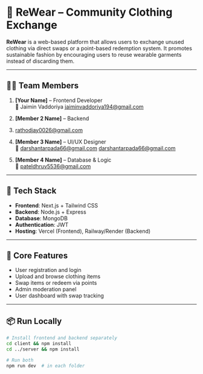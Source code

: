 # 👕 ReWear – Community Clothing Exchange

**ReWear** is a web-based platform that allows users to exchange unused clothing via direct swaps or a point-based redemption system. It promotes sustainable fashion by encouraging users to reuse wearable garments instead of discarding them.

---

## 👨‍💻 Team Members

1. **[Your Name]** – Frontend Developer  
   📧 Jaimin Vaddoriya <jaiminvaddoriya194@gmail.com>

2. **[Member 2 Name]** – Backend
3. rathodjay0026@gmail.com

4. **[Member 3 Name]** – UI/UX Designer  
   📧 darshantarpada66@gmail.com <darshantarpada66@gmail.com>

5. **[Member 4 Name]** – Database & Logic  
   📧 pateldhruv5536@gmail.com 

---

## 🚀 Tech Stack

- **Frontend**: Next.js + Tailwind CSS  
- **Backend**: Node.js + Express  
- **Database**: MongoDB  
- **Authentication**: JWT  
- **Hosting**: Vercel (Frontend), Railway/Render (Backend)

---

## 🧩 Core Features

- User registration and login  
- Upload and browse clothing items  
- Swap items or redeem via points  
- Admin moderation panel  
- User dashboard with swap tracking

---

## 📦 Run Locally

```bash
# Install frontend and backend separately
cd client && npm install
cd ../server && npm install

# Run both
npm run dev  # in each folder
